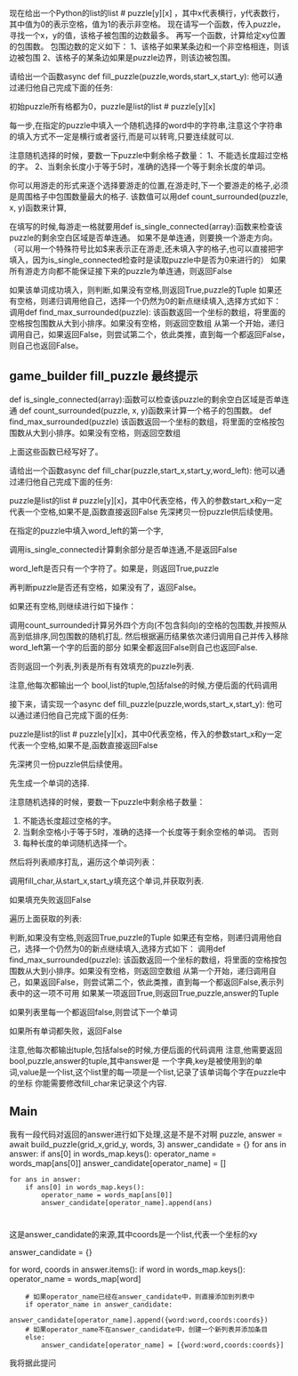 现在给出一个Python的list的list # puzzle[y][x] ，其中x代表横行，y代表数行，其中值为0的表示空格，值为1的表示非空格。
现在请写一个函数，传入puzzle，寻找一个x，y的值，该格子被包围的边数最多。
再写一个函数，计算给定xy位置的包围数。
包围边数的定义如下：
1、该格子如果某条边和一个非空格相连，则该边被包围
2、该格子的某条边如果是puzzle边界，则该边被包围。



请给出一个函数async def fill_puzzle(puzzle,words,start_x,start_y):
他可以通过递归他自己完成下面的任务:

初始puzzle所有格都为0，puzzle是list的list # puzzle[y][x] 

每一步,在指定的puzzle中填入一个随机选择的word中的字符串,注意这个字符串的填入方式不一定是横行或者竖行,而是可以转弯,只要连续就可以.

注意随机选择的时候，要数一下puzzle中剩余格子数量：
1、不能选长度超过空格的字。
2、当剩余长度小于等于5时，准确的选择一个等于剩余长度的单词。

你可以用游走的形式来逐个选择要游走的位置,在游走时,下一个要游走的格子,必须是周围格子中包围数量最大的格子.
该数值可以用def count_surrounded(puzzle, x, y)函数来计算,

在填写的时候,每游走一格就要用def is_single_connected(array):函数来检查该puzzle的剩余空白区域是否单连通。
如果不是单连通，则要换一个游走方向。
（可以用一个特殊符号比如$来表示正在游走,还未填入字的格子,也可以直接把字填入，因为is_single_connected检查时是读取puzzle中是否为0来进行的）
如果所有游走方向都不能保证接下来的puzzle为单连通，则返回False

如果该单词成功填入，则判断,如果没有空格,则返回True,puzzle的Tuple
如果还有空格，则递归调用他自己，选择一个仍然为0的新点继续填入,选择方式如下：
调用def find_max_surrounded(puzzle):
该函数返回一个坐标的数组，将里面的空格按包围数从大到小排序。如果没有空格，则返回空数组
从第一个开始，递归调用自己，如果返回False，则尝试第二个，依此类推，直到每一个都返回False，则自己也返回False。


## game_builder fill_puzzle 最终提示

def is_single_connected(array):函数可以检查该puzzle的剩余空白区域是否单连通
def count_surrounded(puzzle, x, y)函数来计算一个格子的包围数。
def find_max_surrounded(puzzle) 该函数返回一个坐标的数组，将里面的空格按包围数从大到小排序。如果没有空格，则返回空数组

上面这些函数已经写好了。

请给出一个函数async def fill_char(puzzle,start_x,start_y,word_left):
他可以通过递归他自己完成下面的任务:

puzzle是list的list # puzzle[y][x]，其中0代表空格，传入的参数start_x和y一定代表一个空格,如果不是,函数直接返回False
先深拷贝一份puzzle供后续使用。

在指定的puzzle中填入word_left的第一个字,

调用is_single_connected计算剩余部分是否单连通,不是返回False

word_left是否只有一个字符了。如果是，则返回True,puzzle

再判断puzzle是否还有空格，如果没有了，返回False。

如果还有空格,则继续进行如下操作：

调用count_surrounded计算另外四个方向(不包含斜向)的空格的包围数,并按照从高到低排序,同包围数的随机打乱.
然后根据遍历结果依次递归调用自己并传入移除word_left第一个字的后面的部分
如果全都返回False则自己也返回False.

否则返回一个列表,列表是所有有效填充的puzzle列表.

注意,他每次都输出一个 bool,list的tuple,包括false的时候,方便后面的代码调用

接下来，请实现一个async def fill_puzzle(puzzle,words,start_x,start_y):
他可以通过递归他自己完成下面的任务:

puzzle是list的list # puzzle[y][x]，其中0代表空格，传入的参数start_x和y一定代表一个空格,如果不是,函数直接返回False

先深拷贝一份puzzle供后续使用。

先生成一个单词的选择.

注意随机选择的时候，要数一下puzzle中剩余格子数量：
1. 不能选长度超过空格的字。
2. 当剩余空格小于等于5时，准确的选择一个长度等于剩余空格的单词。
否则
3. 每种长度的单词随机选择一个。

然后将列表顺序打乱，遍历这个单词列表：

调用fill_char,从start_x,start_y填充这个单词,并获取列表.

如果填充失败返回False

遍历上面获取的列表:

判断,如果没有空格,则返回True,puzzle的Tuple
如果还有空格，则递归调用他自己，选择一个仍然为0的新点继续填入,选择方式如下：
调用def find_max_surrounded(puzzle):
该函数返回一个坐标的数组，将里面的空格按包围数从大到小排序。如果没有空格，则返回空数组
从第一个开始，递归调用自己，如果返回False，则尝试第二个，依此类推，直到每一个都返回False,表示列表中的这一项不可用
如果某一项返回True,则返回True,puzzle,answer的Tuple

如果列表里每一个都返回false,则尝试下一个单词

如果所有单词都失败，返回False

注意,他每次都输出tuple,包括false的时候,方便后面的代码调用
注意,他需要返回bool,puzzle,answer的tuple,其中answer是
一个字典,key是被使用到的单词,value是一个list,这个list里的每一项是一个list,记录了该单词每个字在puzzle中的坐标
你能需要修改fill_char来记录这个内容.

## Main

我有一段代码对返回的answer进行如下处理,这是不是不对啊
puzzle, answer = await build_puzzle(grid_x,grid_y, words, 3)
answer_candidate = {}
    for ans in answer:
        if ans[0] in words_map.keys():
            operator_name = words_map[ans[0]]
            answer_candidate[operator_name] = []

    for ans in answer:
        if ans[0] in words_map.keys():
            operator_name = words_map[ans[0]]
            answer_candidate[operator_name].append(ans)

# 

这是answer_candidate的来源,其中coords是一个list,代表一个坐标的xy

answer_candidate = {}

for word, coords in answer.items():
    if word in words_map.keys():
        operator_name = words_map[word]
        
        # 如果operator_name已经在answer_candidate中，则直接添加到列表中
        if operator_name in answer_candidate:
            answer_candidate[operator_name].append({word:word,coords:coords})
        # 如果operator_name不在answer_candidate中，创建一个新列表并添加条目
        else:
            answer_candidate[operator_name] = [{word:word,coords:coords}]

我将据此提问